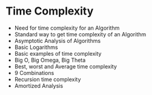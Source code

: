 # Time Complexity
* Need for time complexity for an Algorithm
* Standard way to get time complexity of an Algorithm
* Asymptotic Analysis of Algorithms
* Basic Logarithms
* Basic examples of time complexity
* Big O, Big Omega, Big Theta
* Best, worst and Average time complexity
* 9 Combinations
* Recursion time complexity
* Amortized Analysis
